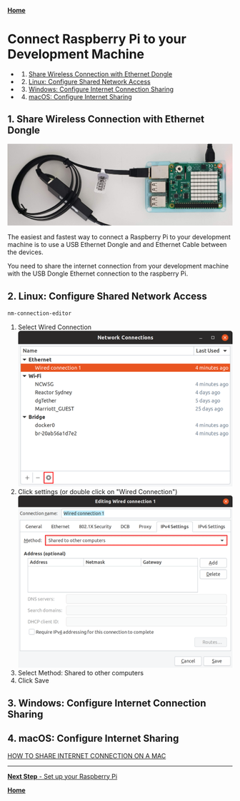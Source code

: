 [**Home**](../README.md)

# Connect Raspberry Pi to your Development Machine

<!-- vscode-markdown-toc -->
* 1. [Share Wireless Connection with Ethernet Dongle](#ShareWirelessConnectionwithEthernetDongle)
* 2. [Linux: Configure Shared Network Access](#Linux:ConfigureSharedNetworkAccess)
* 3. [Windows: Configure Internet Connection Sharing](#Windows:ConfigureInternetConnectionSharing)
* 4. [macOS: Configure Internet Sharing](#macOS:ConfigureInternetSharing)

<!-- vscode-markdown-toc-config
	numbering=true
	autoSave=true
	/vscode-markdown-toc-config -->
<!-- /vscode-markdown-toc -->

##  1. <a name='ShareWirelessConnectionwithEthernetDongle'></a>Share Wireless Connection with Ethernet Dongle

![](./resources/rpi-with-ethernet-dongle.jpg)

The easiest and fastest way to connect a Raspberry Pi to your development machine is to use a USB Ethernet Dongle and and Ethernet Cable between the devices.

You need to share the internet connection from your development machine with the USB Dongle Ethernet connection to the raspberry Pi. 

##  2. <a name='Linux:ConfigureSharedNetworkAccess'></a>Linux: Configure Shared Network Access

```bash
nm-connection-editor
```

1. Select Wired Connection
![](./resources/nm-connection-editor-settings.png)
2. Click settings (or double click on "Wired Connection")
![](./resources/nm-connection-editor-shared.png)
3. Select Method: Shared to other computers
4. Click Save

##  3. <a name='Windows:ConfigureInternetConnectionSharing'></a>Windows: Configure Internet Connection Sharing

##  4. <a name='macOS:ConfigureInternetSharing'></a>macOS: Configure Internet Sharing

[HOW TO SHARE INTERNET CONNECTION ON A MAC](https://www.mactip.net/share-internet-connection-mac/)

***

[**Next Step** - Set up your Raspberry Pi](install-dotnet-core-raspberry-pi.md)

[**Home**](../README.md)